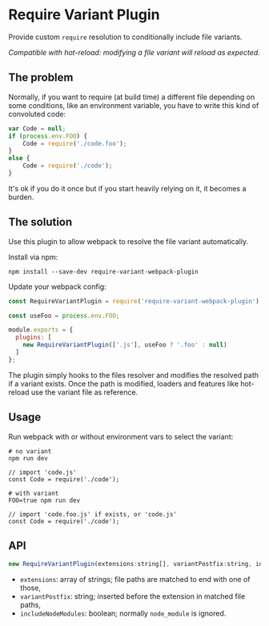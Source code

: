 # Require Variant Plugin

Provide custom `require` resolution to conditionally include file variants.

*Compatible with hot-reload: modifying a file variant will reload as expected.*

## The problem

Normally, if you want to require (at build time) a different file depending on some conditions, like an environment variable, you have to write this kind of convoluted code:

```javascript
var Code = null;
if (process.env.FOO) {
    Code = require('./code.foo');
}
else {
    Code = require('./code');
}
```

It's ok if you do it once but if you start heavily relying on it, it becomes a burden. 

## The solution

Use this plugin to allow webpack to resolve the file variant automatically.

Install via npm:

    npm install --save-dev require-variant-webpack-plugin

Update your webpack config:

```javascript
const RequireVariantPlugin = require('require-variant-webpack-plugin');

const useFoo = process.env.FOO;

module.exports = {
  plugins: [
    new RequireVariantPlugin(['.js'], useFoo ? '.foo' : null)
  ]
};
```

The plugin simply hooks to the files resolver and modifies the resolved path if a variant exists. 
Once the path is modified, loaders and features like hot-reload use the variant file as reference.

## Usage

Run webpack with or without environment vars to select the variant:

    # no variant
    npm run dev

    // import 'code.js'
    const Code = require('./code'); 

    # with variant
    FOO=true npm run dev

    // import 'code.foo.js' if exists, or 'code.js'
    const Code = require('./code'); 

## API

```javascript
new RequireVariantPlugin(extensions:string[], variantPostfix:string, includeNodeModules:boolean)
```
- `extensions`: array of strings; file paths are matched to end with one of those,
- `variantPostfix`: string; inserted before the extension in matched file paths,
- `includeNodeModules`: boolean; normally `node_module` is ignored.
